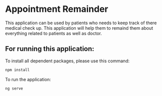 # Appointment Remainder

This application can be used by patients who needs to keep track of there medical check up. This application will help them to remaind them about everything related to patients as well as doctor.

## For running this application:

To install all dependent packages, please use this command:

```sh
npm install
```
To run the application:

```sh
ng serve
```
